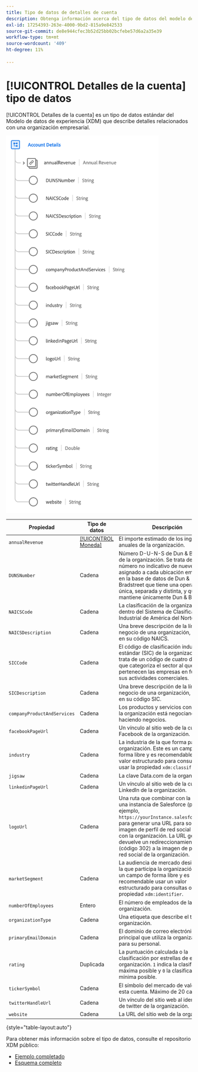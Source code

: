 ```yaml
---
title: Tipo de datos de detalles de cuenta
description: Obtenga información acerca del tipo de datos del modelo de datos de experiencia (XDM) de detalles de la cuenta.
exl-id: 17254393-263e-4000-9bd2-815a9e842533
source-git-commit: de8e944cfec3b52d25bb02bcfebe57d6a2a35e39
workflow-type: tm+mt
source-wordcount: '409'
ht-degree: 11%

---
```


# [!UICONTROL Detalles de la cuenta] tipo de datos

[!UICONTROL Detalles de la cuenta] es un tipo de datos estándar del Modelo de datos de experiencia (XDM) que describe detalles relacionados con una organización empresarial.

![Estructura de tipo de datos](../images/data-types/account-details.png)

| Propiedad | Tipo de datos | Descripción |
| --- | --- | --- |
| `annualRevenue` | [[!UICONTROL Moneda]](./currency.md) | El importe estimado de los ingresos anuales de la organización. |
| `DUNSNumber` | Cadena | Número D-U-N-S de Dun &amp; Bradstreet de la organización. Se trata de un número no indicativo de nueve dígitos asignado a cada ubicación empresarial en la base de datos de Dun &amp; Bradstreet que tiene una operación única, separada y distinta, y que mantiene únicamente Dun &amp; Bradstreet. |
| `NAICSCode` | Cadena | La clasificación de la organización dentro del Sistema de Clasificación Industrial de América del Norte. |
| `NAICSDescription` | Cadena | Una breve descripción de la línea de negocio de una organización, basada en su código NAICS. |
| `SICCode` | Cadena | El código de clasificación industrial estándar (SIC) de la organización. Se trata de un código de cuatro dígitos que categoriza el sector al que pertenecen las empresas en función de sus actividades comerciales. |
| `SICDescription` | Cadena | Una breve descripción de la línea de negocio de una organización, basada en su código SIC. |
| `companyProductAndServices` | Cadena | Los productos y servicios con los que la organización está negociando o haciendo negocios. |
| `facebookPageUrl` | Cadena | Un vínculo al sitio web de la cuenta de Facebook de la organización. |
| `industry` | Cadena | La industria de la que forma parte esta organización. Este es un campo de forma libre y es recomendable usar un valor estructurado para consultas o usar la propiedad `xdm:classifier`. |
| `jigsaw` | Cadena | La clave Data.com de la organización. |
| `linkedinPageUrl` | Cadena | Un vínculo al sitio web de la cuenta de LinkedIn de la organización. |
| `logoUrl` | Cadena | Una ruta que combinar con la URL de una instancia de Salesforce (por ejemplo, `https://yourInstance.salesforce.com/`) para generar una URL para solicitar la imagen de perfil de red social asociada con la organización. La URL generada devuelve un redireccionamiento HTTP (código 302) a la imagen de perfil de la red social de la organización. |
| `marketSegment` | Cadena | La audiencia de mercado designada en la que participa la organización. Este es un campo de forma libre y es recomendable usar un valor estructurado para consultas o usar la propiedad `xdm:identifier`. |
| `numberOfEmployees` | Entero | El número de empleados de la organización. |
| `organizationType` | Cadena | Una etiqueta que describe el tipo de organización. |
| `primaryEmailDomain` | Cadena | El dominio de correo electrónico principal que utiliza la organización para su personal. |
| `rating` | Duplicada | La puntuación calculada o la clasificación por estrellas de esta organización. `1` indica la clasificación máxima posible y `0` la clasificación mínima posible. |
| `tickerSymbol` | Cadena | El símbolo del mercado de valores de esta cuenta. Máximo de 20 caracteres. |
| `twitterHandleUrl` | Cadena | Un vínculo del sitio web al identificador de twitter de la organización. |
| `website` | Cadena | La URL del sitio web de la organización. |

{style="table-layout:auto"}

Para obtener más información sobre el tipo de datos, consulte el repositorio XDM público:

* [Ejemplo completado](https://github.com/adobe/xdm/blob/master/components/datatypes/b2b/account-organization.example.1.json)
* [Esquema completo](https://github.com/adobe/xdm/blob/master/components/datatypes/b2b/account-organization.schema.json)
